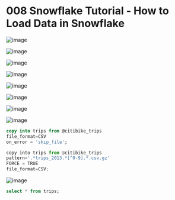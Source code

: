 # 008 Snowflake Tutorial - How to Load Data in Snowflake
![image](https://user-images.githubusercontent.com/102650331/171132415-a6bec2db-08ac-42aa-94c6-23e3352eaaaf.png)

![image](https://user-images.githubusercontent.com/102650331/171132457-a7fcdf64-00e2-4c6e-9e26-2a337753922e.png)

![image](https://user-images.githubusercontent.com/102650331/171132616-3d7f78ff-436f-4e9d-b678-bf63380f7e97.png)

![image](https://user-images.githubusercontent.com/102650331/171135623-cd85b8b9-b600-4d73-80d0-ca65c30a051d.png)

![image](https://user-images.githubusercontent.com/102650331/171135681-ccbf9739-20fa-4571-a14a-d7433293e124.png)

![image](https://user-images.githubusercontent.com/102650331/171135736-72cbeded-aba1-4db6-b327-344aa7f22711.png)


![image](https://user-images.githubusercontent.com/102650331/171309472-dcb2de32-d75a-4662-be80-c36656a95dd3.png)


![image](https://user-images.githubusercontent.com/102650331/171310866-f9b8b1be-aaca-4bd3-ae2d-b466b9851124.png)

```sql
copy into trips from @citibike_trips 
file_format=CSV
on_error = 'skip_file';

```

```python
copy into trips from @citibike_trips 
pattern='.*trips_2013.*[^0-9].*.csv.gz' 
FORCE = TRUE 
file_format=CSV;

```

![image](https://user-images.githubusercontent.com/102650331/171311246-b4e68d44-455f-47b3-bcc6-e4630f0f0fb4.png)

```sql
select * from trips;

```

